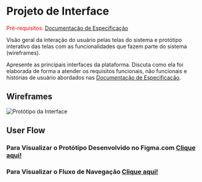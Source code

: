 
# Projeto de Interface

<span style="color:red">Pré-requisitos: <a href="2-Especificação do Projeto.md"> Documentação de Especificação</a></span>

Visão geral da interação do usuário pelas telas do sistema e protótipo interativo das telas com as funcionalidades que fazem parte do sistema (wireframes).

 Apresente as principais interfaces da plataforma. Discuta como ela foi elaborada de forma a atender os requisitos funcionais, não funcionais e histórias de usuário abordados nas <a href="2-Especificação do Projeto.md"> Documentação de Especificação</a>.

## Wireframes

![Protótipo da Interface](https://github.com/ICEI-PUC-Minas-PMV-SInt/pmv-sint-2022-1-e1-proj-web-t1-grupo-08/blob/90276c1e3fde35e7b7bd156671d2177d20e3f244/docs/img/Prototipo%20-%20Figma.jpeg)

## User Flow

### Para Visualizar o Protótipo Desenvolvido no Figma.com [Clique aqui!](https://www.figma.com/file/pHc17qfV0a5Ye6hRQg1VLf/Controle-e-descarte-de-EPI?node-id=0%3A1)

### Para Visualizar o Fluxo de Navegação [Clique aqui!](https://www.figma.com/proto/pHc17qfV0a5Ye6hRQg1VLf/Controle-e-descarte-de-EPI?node-id=101%3A2280&scaling=min-zoom&page-id=0%3A1&starting-point-node-id=101%3A2280)

